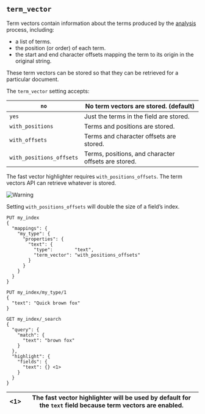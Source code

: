 ## `term_vector`

Term vectors contain information about the terms produced by the [analysis](analysis.html) process, including:

  * a list of terms. 
  * the position (or order) of each term. 
  * the start and end character offsets mapping the term to its origin in the original string. 



These term vectors can be stored so that they can be retrieved for a particular document.

The `term_vector` setting accepts:

`no`| No term vectors are stored. (default)     
---|---    
`yes`| Just the terms in the field are stored.     
`with_positions`| Terms and positions are stored.     
`with_offsets`| Terms and character offsets are stored.     
`with_positions_offsets`| Terms, positions, and character offsets are stored.   
  
The fast vector highlighter requires `with_positions_offsets`. The term vectors API can retrieve whatever is stored.

![Warning](https://www.elastic.co/guide/en/elasticsearch/reference/current/images/icons/warning.png)

Setting `with_positions_offsets` will double the size of a field’s index.
    
    
    PUT my_index
    {
      "mappings": {
        "my_type": {
          "properties": {
            "text": {
              "type":        "text",
              "term_vector": "with_positions_offsets"
            }
          }
        }
      }
    }
    
    PUT my_index/my_type/1
    {
      "text": "Quick brown fox"
    }
    
    GET my_index/_search
    {
      "query": {
        "match": {
          "text": "brown fox"
        }
      },
      "highlight": {
        "fields": {
          "text": {} <1>
        }
      }
    }

<1>| The fast vector highlighter will be used by default for the `text` field because term vectors are enabled.     
---|---
